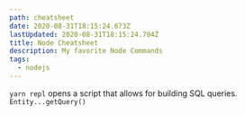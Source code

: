 ```yaml
---
path: cheatsheet
date: 2020-08-31T18:15:24.673Z
lastUpdated: 2020-08-31T18:15:24.704Z
title: Node Cheatsheet
description: My favorite Node Commands
tags:
  - nodejs
---
```

`yarn repl` opens a script that allows for building SQL queries. `Entity...getQuery()`